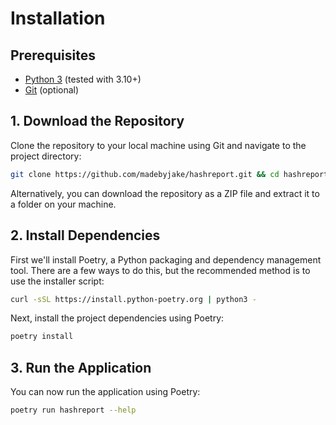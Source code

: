 # **Installation**

## **Prerequisites**

- [Python 3](https://www.python.org/downloads/) (tested with 3.10+)
- [Git](https://git-scm.com/downloads) (optional)


## 1. **Download the Repository**

Clone the repository to your local machine using Git and navigate to the project directory:

```bash
git clone https://github.com/madebyjake/hashreport.git && cd hashreport
```

Alternatively, you can download the repository as a ZIP file and extract it to a folder on your machine.

## 2. **Install Dependencies**

First we'll install Poetry, a Python packaging and dependency management tool. There are a few ways to do this, but the recommended method is to use the installer script:

```bash
curl -sSL https://install.python-poetry.org | python3 -
```

Next, install the project dependencies using Poetry:

```bash
poetry install
```

## 3. **Run the Application**

You can now run the application using Poetry:

```bash
poetry run hashreport --help
```
